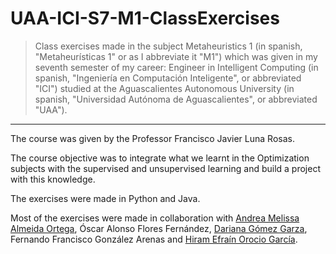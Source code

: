 # UAA-ICI-S7-M1-ClassExercises

> Class exercises made in the subject Metaheuristics 1 (in spanish, "Metaheurísticas 1" or as I abbreviate it "M1") which was given in my seventh semester of my career: Engineer in Intelligent Computing (in spanish, "Ingeniería en Computación Inteligente", or abbreviated "ICI") studied at the Aguascalientes Autonomous University (in spanish, "Universidad Autónoma de Aguascalientes", or abbreviated "UAA").

---

The course was given by the Professor Francisco Javier Luna Rosas.

The course objective was to integrate what we learnt in the Optimization subjects with the supervised and unsupervised learning and build a project with this knowledge.

The exercises were made in Python and Java.

Most of the exercises were made in collaboration with [Andrea Melissa Almeida Ortega](https://github.com/Melissa-AO), Óscar Alonso Flores Fernández, [Dariana Gómez Garza](https://github.com/DariGmz), Fernando Francisco González Arenas and [Hiram Efraín Orocio García](https://github.com/hiram57ef).